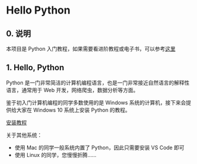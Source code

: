 # Hello Python

## 0. 说明

本项目是 Python 入门教程，如果需要看进阶教程或电子书，可以参考[这里](https://github.com/TauWu/backend_learning_notes/tree/master/%E9%AB%98%E7%BA%A7%E8%AF%AD%E8%A8%80%E5%AD%A6%E4%B9%A0/Python%E5%AD%A6%E4%B9%A0/Python%E5%9F%BA%E7%A1%80%E7%9F%A5%E8%AF%86)

## 1. Hello, Python

Python 是一门非常简洁的计算机编程语言，也是一门非常接近自然语言的解释性语言，通常用于 Web 开发，网络爬虫，数据分析等方面。

鉴于初入门计算机编程的同学多数使用的是 Windows 系统的计算机，接下来会提供给大家在 Windows 10 系统上安装 Python 的教程。

[安装教程](./0_Python的安装/win10安装教程)

关于其他系统：
* 使用 Mac 的同学一般系统内置了 Python，因此只需要安装 VS Code 即可
* 使用 Linux 的同学，您慢慢折腾……
